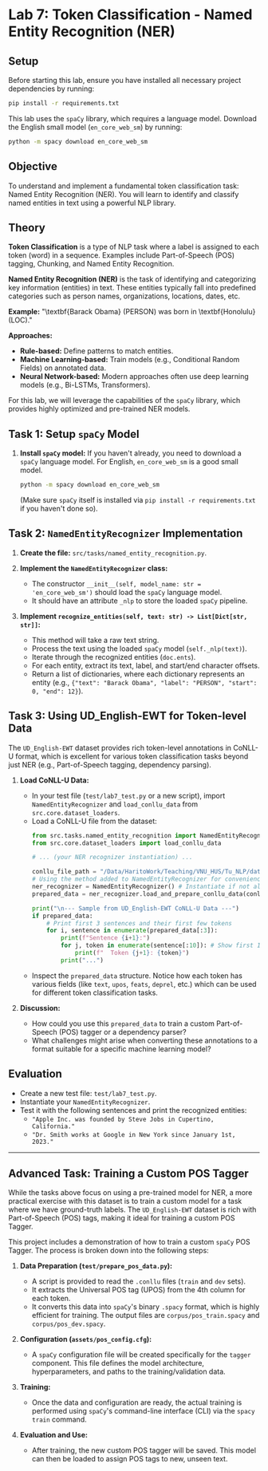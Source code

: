 # Lab 7: Token Classification - Named Entity Recognition (NER)

## Setup

Before starting this lab, ensure you have installed all necessary project dependencies by running:

```bash
pip install -r requirements.txt
```

This lab uses the `spaCy` library, which requires a language model. Download the English small model (`en_core_web_sm`) by running:

```bash
python -m spacy download en_core_web_sm
```

## Objective

To understand and implement a fundamental token classification task: Named Entity Recognition (NER). You will learn to identify and classify named entities in text using a powerful NLP library.

## Theory

**Token Classification** is a type of NLP task where a label is assigned to each token (word) in a sequence. Examples include Part-of-Speech (POS) tagging, Chunking, and Named Entity Recognition.

**Named Entity Recognition (NER)** is the task of identifying and categorizing key information (entities) in text. These entities typically fall into predefined categories such as person names, organizations, locations, dates, etc.

**Example:**
"\textbf{Barack Obama} (PERSON) was born in \textbf{Honolulu} (LOC)."

**Approaches:**
*   **Rule-based:** Define patterns to match entities.
*   **Machine Learning-based:** Train models (e.g., Conditional Random Fields) on annotated data.
*   **Neural Network-based:** Modern approaches often use deep learning models (e.g., Bi-LSTMs, Transformers).

For this lab, we will leverage the capabilities of the `spaCy` library, which provides highly optimized and pre-trained NER models.

## Task 1: Setup `spaCy` Model

1.  **Install `spaCy` model:** If you haven't already, you need to download a `spaCy` language model. For English, `en_core_web_sm` is a good small model.
    ```bash
    python -m spacy download en_core_web_sm
    ```
    (Make sure `spaCy` itself is installed via `pip install -r requirements.txt` if you haven't done so).

## Task 2: `NamedEntityRecognizer` Implementation

1.  **Create the file:** `src/tasks/named_entity_recognition.py`.

2.  **Implement the `NamedEntityRecognizer` class:**
    *   The constructor `__init__(self, model_name: str = 'en_core_web_sm')` should load the `spaCy` language model.
    *   It should have an attribute `_nlp` to store the loaded `spaCy` pipeline.

3.  **Implement `recognize_entities(self, text: str) -> List[Dict[str, str]]`:**
    *   This method will take a raw text string.
    *   Process the text using the loaded `spaCy` model (`self._nlp(text)`).
    *   Iterate through the recognized entities (`doc.ents`).
    *   For each entity, extract its text, label, and start/end character offsets.
    *   Return a list of dictionaries, where each dictionary represents an entity (e.g., `{"text": "Barack Obama", "label": "PERSON", "start": 0, "end": 12}`).

## Task 3: Using UD_English-EWT for Token-level Data

The `UD_English-EWT` dataset provides rich token-level annotations in CoNLL-U format, which is excellent for various token classification tasks beyond just NER (e.g., Part-of-Speech tagging, dependency parsing).

1.  **Load CoNLL-U Data:**
    *   In your test file (`test/lab7_test.py` or a new script), import `NamedEntityRecognizer` and `load_conllu_data` from `src.core.dataset_loaders`.
    *   Load a CoNLL-U file from the dataset:
        ```python
        from src.tasks.named_entity_recognition import NamedEntityRecognizer
        from src.core.dataset_loaders import load_conllu_data

        # ... (your NER recognizer instantiation) ...

        conllu_file_path = "/Data/HaritoWork/Teaching/VNU_HUS/Tu_NLP/data/UD_English-EWT/en_ewt-ud-dev.conllu"
        # Using the method added to NamedEntityRecognizer for convenience
        ner_recognizer = NamedEntityRecognizer() # Instantiate if not already
        prepared_data = ner_recognizer.load_and_prepare_conllu_data(conllu_file_path)

        print("\n--- Sample from UD_English-EWT CoNLL-U Data ---")
        if prepared_data:
            # Print first 3 sentences and their first few tokens
            for i, sentence in enumerate(prepared_data[:3]):
                print(f"Sentence {i+1}:")
                for j, token in enumerate(sentence[:10]): # Show first 10 tokens
                    print(f"  Token {j+1}: {token}")
                print("...")
        ```
    *   Inspect the `prepared_data` structure. Notice how each token has various fields (like `text`, `upos`, `feats`, `deprel`, etc.) which can be used for different token classification tasks.

2.  **Discussion:**
    *   How could you use this `prepared_data` to train a custom Part-of-Speech (POS) tagger or a dependency parser?
    *   What challenges might arise when converting these annotations to a format suitable for a specific machine learning model?

## Evaluation

*   Create a new test file: `test/lab7_test.py`.
*   Instantiate your `NamedEntityRecognizer`.
*   Test it with the following sentences and print the recognized entities:
    *   `"Apple Inc. was founded by Steve Jobs in Cupertino, California."`
    *   `"Dr. Smith works at Google in New York since January 1st, 2023."`

---

## Advanced Task: Training a Custom POS Tagger

While the tasks above focus on using a pre-trained model for NER, a more practical exercise with this dataset is to train a custom model for a task where we have ground-truth labels. The `UD_English-EWT` dataset is rich with Part-of-Speech (POS) tags, making it ideal for training a custom POS Tagger.

This project includes a demonstration of how to train a custom `spaCy` POS Tagger. The process is broken down into the following steps:

1.  **Data Preparation (`test/prepare_pos_data.py`):**
    *   A script is provided to read the `.conllu` files (`train` and `dev` sets).
    *   It extracts the Universal POS tag (UPOS) from the 4th column for each token.
    *   It converts this data into `spaCy`'s binary `.spacy` format, which is highly efficient for training. The output files are `corpus/pos_train.spacy` and `corpus/pos_dev.spacy`.

2.  **Configuration (`assets/pos_config.cfg`):**
    *   A `spaCy` configuration file will be created specifically for the `tagger` component. This file defines the model architecture, hyperparameters, and paths to the training/validation data.

3.  **Training:**
    *   Once the data and configuration are ready, the actual training is performed using `spaCy`'s command-line interface (CLI) via the `spacy train` command.

4.  **Evaluation and Use:**
    *   After training, the new custom POS tagger will be saved. This model can then be loaded to assign POS tags to new, unseen text.
